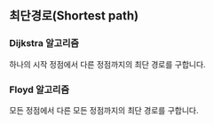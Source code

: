 ## 최단경로(Shortest path)

### Dijkstra 알고리즘
하나의 시작 정점에서 다른 정점까지의 최단 경로를 구합니다.

### Floyd 알고리즘
모든 정점에서 다른 모든 정점까지의 최단 경로를 구합니다.
